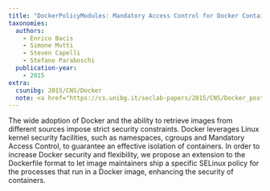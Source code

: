 ```yaml
---
title: "DockerPolicyModules: Mandatory Access Control for Docker Containers"
taxonomies:
  authors:
    - Enrico Bacis
    - Simone Mutti
    - Steven Capelli
    - Stefano Paraboschi
  publication-year:
    - 2015
extra:
  csunibg: 2015/CNS/Docker
  note: <a href="https://cs.unibg.it/seclab-papers/2015/CNS/Docker_poster.pdf">Poster</a>
---
```


The wide adoption of Docker and the ability to
retrieve images from different sources impose strict security
constraints. Docker leverages Linux kernel security facilities,
such as namespaces, cgroups and Mandatory Access Control, to
guarantee an effective isolation of containers. In order to increase
Docker security and flexibility, we propose an extension to the
Dockerfile format to let image maintainers ship a specific SELinux
policy for the processes that run in a Docker image, enhancing
the security of containers.
